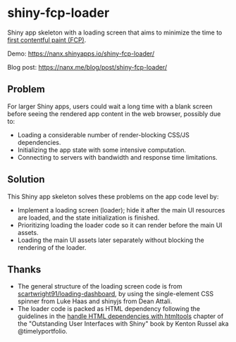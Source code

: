 # shiny-fcp-loader

Shiny app skeleton with a loading screen that aims to minimize the time
to [first contentful paint (FCP)](https://web.dev/fcp/).

Demo: <https://nanx.shinyapps.io/shiny-fcp-loader/>

Blog post: <https://nanx.me/blog/post/shiny-fcp-loader/>

## Problem

For larger Shiny apps, users could wait a long time with a blank screen before seeing the rendered app content in the web browser, possibly due to:

- Loading a considerable number of render-blocking CSS/JS dependencies.
- Initializing the app state with some intensive computation.
- Connecting to servers with bandwidth and response time limitations.

## Solution

This Shiny app skeleton solves these problems on the app code level by:

- Implement a loading screen (loader); hide it after the main UI resources are loaded, and the state initialization is finished.
- Prioritizing loading the loader code so it can render before the main UI assets.
- Loading the main UI assets later separately without blocking the rendering of the loader.

## Thanks

- The general structure of the loading screen code is from [scartwright91/loading-dashboard](https://github.com/scartwright91/loading-dashboard), by using the single-element CSS spinner from Luke Haas and shinyjs from Dean Attali.
- The loader code is packed as HTML dependency following the guidelines in the [handle HTML dependencies with htmltools](https://unleash-shiny.rinterface.com/htmltools-dependencies.html) chapter of the "Outstanding User Interfaces with Shiny" book by Kenton Russel aka @timelyportfolio.

